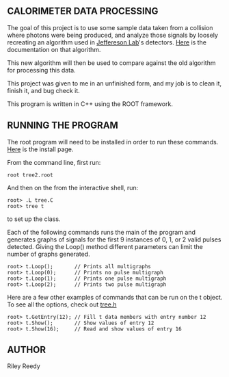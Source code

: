 ## CALORIMETER DATA PROCESSING

The goal of this project is to use some sample data taken from a collision where photons were being produced, and analyze those signals by loosely recreating an algorithm used in [Jeffereson Lab](https://www.jlab.org/)'s detectors. [Here](https://coda.jlab.org/drupal/system/files/pdfs/HardwareManual/fADC250/FADC250_Processing_FPGA_Firmware_ver_0x0C0D_Description_Instructions.pdf) is the documentation on that algorithm.

This new algorithm will then be used to compare against the old algorithm for processing this data.

This project was given to me in an unfinished form, and my job is to clean it, finish it, and bug check it.

This program is written in C++ using the ROOT framework.

## RUNNING THE PROGRAM

The root program will need to be installed in order to run these commands. [Here](https://root.cern/install/) is the install page.

From the command line, first run:

```
root tree2.root
```

And then on the from the interactive shell, run:

```
root> .L tree.C
root> tree t
```

to set up the class.

Each of the following commands runs the main of the program and generates graphs of signals for the first 9 instances of 0, 1, or 2 valid pulses detected. Giving the Loop() method different parameters can limit the number of graphs generated.

```
root> t.Loop();       // Prints all multigraphs
root> t.Loop(0);      // Prints no pulse multigraph
root> t.Loop(1);      // Prints one pulse multigraph
root> t.Loop(2);      // Prints two pulse multigraph
```

Here are a few other examples of commands that can be run on the t object. To see all the options, check out [tree.h](./tree.h)

```
root> t.GetEntry(12); // Fill t data members with entry number 12
root> t.Show();       // Show values of entry 12
root> t.Show(16);     // Read and show values of entry 16
```

## AUTHOR

Riley Reedy
